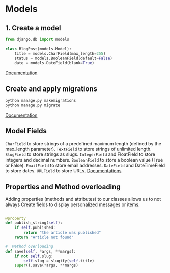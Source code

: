 # Models
## 1. Create a model

```python
from django.db import models

class BlogPost(models.Model):
    title = models.CharField(max_length=255)
    status = models.BooleanField(default=False)
    date = models.DateField(blank=True)
```
[Documentation](https://docs.djangoproject.com/en/stable/topics/db/models/)

## Create and apply migrations
```bash
python manage.py makemigrations
python manage.py migrate
```
[Documentation](https://docs.djangoproject.com/fr/5.0/ref/models/fields/#field-types)

## Model Fields
`CharField` to store strings of a predefined maximum length (defined by the max_length parameter).
`TextField` to store strings of unlimited length.
`SlugField` to store strings as slugs.
`IntegerField` and FloatField to store integers and decimal numbers.
`BooleanField` to store a boolean value (True or False).
`EmailField` to store email addresses.
`DateField` and DateTimeField to store dates.
`URLField` to store URLs.
[Documentations](https://docs.djangoproject.com/fr/5.0/ref/models/fields/#field-types)

## Properties and Method overloading
Adding properties (methods and attributes) to our classes allows us to not always 
Create fields to display personalized messages or items.

```python

@property 
def publish_string(self):
    if self.published:
        return "the article was published"
    return "Article not found"

#  Method overloading
def save(self, *args, **margs):
    if not self.slug:
        self.slug = slugify(self.title)
    super().save(*args, **margs)
```
